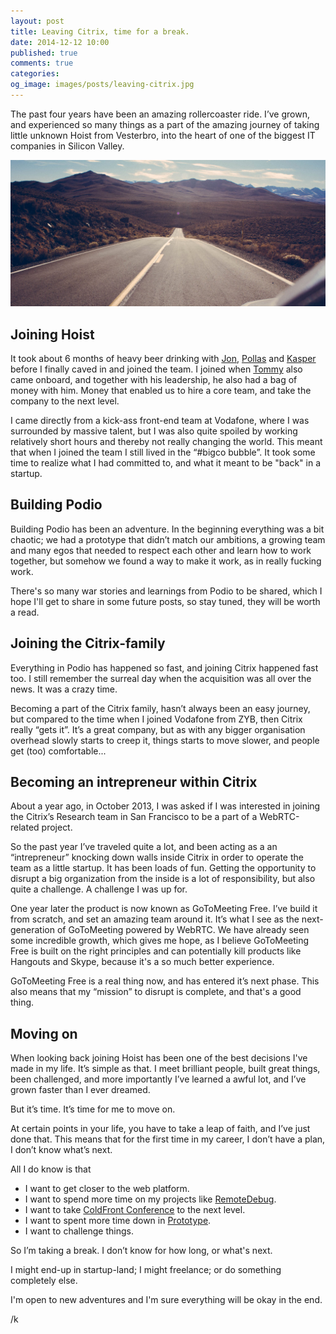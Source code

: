 ```yaml
---
layout: post
title: Leaving Citrix, time for a break.
date: 2014-12-12 10:00
published: true
comments: true
categories:
og_image: images/posts/leaving-citrix.jpg
---
```


The past four years have been an amazing rollercoaster ride. I’ve grown, and experienced so many things as a part of the amazing journey of taking little unknown Hoist from Vesterbro, into the heart of one of the biggest IT companies in Silicon Valley.

<img src="/static/images/posts/leaving-citrix.jpg" />

<!--more--> 

## Joining Hoist
It took about 6 months of heavy beer drinking with [Jon](https://twitter.com/froda), [Pollas](https://twitter.com/pollas) and [Kasper](https://twitter.com/hulthin) before I finally caved in and joined the team. I joined when [Tommy](https://twitter.com/aahlers) also came onboard, and together with his leadership, he also had a bag of money with him. Money that enabled us to hire a core team, and take the company to the next level.

I came directly from a kick-ass front-end team at Vodafone, where I was surrounded by massive talent, but I was also quite spoiled by working relatively short hours and thereby not really changing the world. This meant that when I joined the team I still lived in the “#bigco bubble”. It took some time to realize what I had committed to, and what it meant to be "back" in a startup.
 
## Building Podio
Building Podio has been an adventure. In the beginning everything was a bit chaotic; we had a prototype that didn’t match our ambitions, a growing team and many egos that needed to respect each other and learn how to work together, but somehow we found a way to make it work, as in really fucking work. 

There's so many war stories and learnings from Podio to be shared, which I hope I'll get to share in some future posts, so stay tuned, they will be worth a read.

## Joining the Citrix-family
Everything in Podio has happened so fast, and joining Citrix happened fast too. I still remember the surreal day when the acquisition was all over the news. It was a crazy time.

Becoming a part of the Citrix family, hasn’t always been an easy journey, but compared to the time when I joined Vodafone from ZYB, then Citrix really “gets it”. It’s a great company, but as with any bigger organisation overhead slowly starts to creep it, things starts to move slower, and people get (too) comfortable...

## Becoming an intrepreneur within Citrix
About a year ago, in October 2013, I was asked if I was interested in joining the Citrix’s Research team in San Francisco to be a part of a WebRTC-related project.

So the past year I’ve traveled quite a lot, and been acting as a an “intrepreneur” knocking down walls inside Citrix in order to operate the team as a little startup. It has been loads of fun. Getting the opportunity to disrupt a big organization from the inside is a lot of responsibility, but also quite a challenge. A challenge I was up for.

One year later the product is now known as GoToMeeting Free. I’ve build it from scratch, and set an amazing team around it. It’s what I see as the next-generation of GoToMeeting powered by WebRTC. We have already seen some incredible growth, which gives me hope, as I believe GoToMeeting Free is built on the right principles and can potentially kill products like Hangouts and Skype, because it's a so much better experience.

GoToMeeting Free is a real thing now, and has entered it’s next phase. This also means that my “mission” to disrupt is complete, and that's a good thing.

## Moving on
When looking back joining Hoist has been one of the best decisions I've made in my life. It’s simple as that. I meet brilliant people, built great things, been challenged, and more importantly I’ve learned a awful lot, and I’ve grown faster than I ever dreamed. 
 
But it’s time. It’s time for me to move on.
 
At certain points in your life, you have to take a leap of faith, and I’ve just done that. This means that for the first time in my career, I don’t have a plan, I don’t know what’s next. 

All I do know is that

- I want to get closer to the web platform.
- I want to spend more time on my projects like [RemoteDebug](http://remotedebug.org).
- I want to take [ColdFront Conference](http://coldfrontconf.com) to the next level.
- I want to spent more time down in [Prototype](https://www.facebook.com/prototypehq).
- I want to challenge things.

So I’m taking a break. I don’t know for how long, or what's next.

I might end-up in startup-land; I might freelance; or do something completely else. 

I'm open to new adventures and I'm sure everything will be okay in the end.

/k
